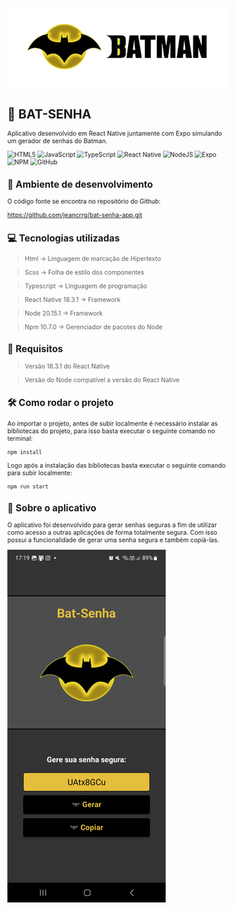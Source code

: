 
![Logo-Batman](assets/images/logo-batman.png)

# 🦇 BAT-SENHA

Aplicativo desenvolvido em React Native juntamente com Expo simulando um gerador de senhas do Batman.

![HTML5](https://img.shields.io/badge/html5-%23E34F26.svg?style=for-the-badge&logo=html5&logoColor=white)
![JavaScript](https://img.shields.io/badge/javascript-%23323330.svg?style=for-the-badge&logo=javascript&logoColor=%23F7DF1E)
![TypeScript](https://img.shields.io/badge/typescript-%23007ACC.svg?style=for-the-badge&logo=typescript&logoColor=white)
![React Native](https://img.shields.io/badge/react_native-%2320232a.svg?style=for-the-badge&logo=react&logoColor=%2361DAFB)
![NodeJS](https://img.shields.io/badge/node.js-6DA55F?style=for-the-badge&logo=node.js&logoColor=white)
![Expo](https://img.shields.io/badge/expo-1C1E24?style=for-the-badge&logo=expo&logoColor=#D04A37)
![NPM](https://img.shields.io/badge/NPM-%23CB3837.svg?style=for-the-badge&logo=npm&logoColor=white)
![GitHub](https://img.shields.io/badge/github-%23121011.svg?style=for-the-badge&logo=github&logoColor=white)

## 🚀 Ambiente de desenvolvimento

O código fonte se encontra no repositório do Github:

https://github.com/jeancrrg/bat-senha-app.git

## 💻 Tecnologias utilizadas

>Html → Linguagem de marcação de Hipertexto

>Scss → Folha de estilo dos componentes

>Typescript → Linguagem de programação

>React Native 18.3.1 → Framework

>Node 20.15.1 → Framework

>Npm 10.7.0 → Gerenciador de pacotes do Node

## 📝 Requisitos

>Versão 18.3.1 do React Native

>Versão do Node compatível a versão do React Native

## 🛠️ Como rodar o projeto

Ao importar o projeto, antes de subir localmente é necessário instalar as bibliotecas do projeto, para isso basta executar o seguinte comando no terminal:

```properties
npm install
```

Logo após a instalação das bibliotecas basta executar o seguinte comando para subir localmente:

```properties
npm run start
```

## 📌 Sobre o aplicativo

O aplicativo foi desenvolvido para gerar senhas seguras a fim de utilizar como acesso a outras aplicações de forma totalmente segura. Com isso possui a funcionalidade de gerar uma senha segura e também copiá-las.

![aplicativo-bat-senha](assets/images/aplicativo-bat-senha.png)
